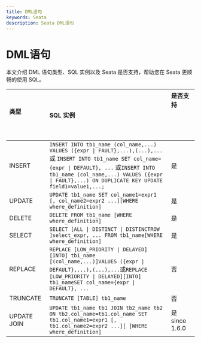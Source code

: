 ```yaml
---
title: DML语句
keywords: Seata
description: Seata DML语句
---
```


# DML语句

本文介绍 DML 语句类型、SQL 实例以及 Seata 是否支持，帮助您在 Seata 更顺畅的使用 SQL。

| 类型&nbsp; &nbsp; &nbsp; &nbsp; &nbsp; &nbsp; &nbsp; &nbsp; &nbsp; &nbsp; &nbsp; &nbsp; &nbsp; &nbsp; &nbsp; &nbsp; &nbsp; &nbsp;       | SQL 实例                                                     | 是否支持&nbsp; &nbsp; &nbsp; &nbsp; &nbsp; &nbsp; &nbsp; &nbsp; &nbsp; &nbsp; &nbsp; &nbsp; &nbsp; &nbsp; &nbsp; &nbsp; &nbsp; &nbsp; &nbsp; &nbsp; &nbsp; &nbsp; &nbsp; &nbsp; &nbsp; &nbsp; &nbsp;  |
| :------- | :----------------------------------------------------------- | :------- |
| INSERT   | `INSERT INTO tb1_name (col_name,...) VALUES ({expr \| FAULT},...),(...),...`或 `INSERT INTO tb1_name SET col_name={expr \| DEFAULT}, ...` 或`INSERT INTO tb1_name (col_name,...) VALUES ({expr \| FAULT},...) ON DUPLICATE KEY UPDATE field1=value1,...;`      | 是       |
| UPDATE   | `UPDATE tb1_name SET col_name1=expr1 [, col_name2=expr2 ...][WHERE where_definition]` | 是       |
| DELETE   | `DELETE FROM tb1_name [WHERE where_definition]`              | 是       |
| SELECT   | `SELECT [ALL \| DISTINCT \| DISTINCTROW ]select_expr, ... FROM tb1_name[WHERE where_definition]` | 是       |
| REPLACE  | `REPLACE [LOW_PRIORITY \| DELAYED][INTO] tb1_name [(col_name,...)]VALUES ({expr \| DEFAULT},...),(...),...`或`REPLACE [LOW_PRIORITY \| DELAYED][INTO] tb1_nameSET col_name={expr \| DEFAULT}, ...` | 否       |
| TRUNCATE | `TRUNCATE [TABLE] tb1_name`                                  | 否       |
| UPDATE JOIN   | `UPDATE tb1_name tb1 JOIN tb2_name tb2 ON tb2.col_name=tb1.col_name SET tb1.col_name1=expr1 [, tb1.col_name2=expr2 ...][ [WHERE where_definition]` | 是 since 1.6.0      |
